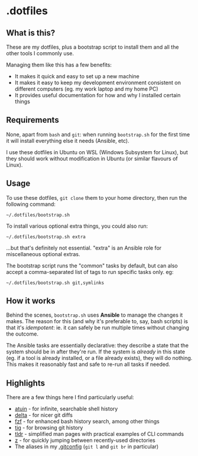 # .dotfiles

## What is this?

These are my dotfiles, plus a bootstrap script to install them and all the other tools I commonly use.

Managing them like this has a few benefits:

* It makes it quick and easy to set up a new machine
* It makes it easy to keep my development environment consistent on different computers (eg. my work laptop and my home PC)
* It provides useful documentation for how and why I installed certain things

## Requirements

None, apart from `bash` and `git`: when running `bootstrap.sh` for the first time it will install everything else it needs (Ansible, etc).

I use these dotfiles in Ubuntu on WSL (Windows Subsystem for Linux), but they should work without modification in Ubuntu (or similar flavours of Linux).

## Usage

To use these dotfiles, `git clone` them to your home directory, then run the following command:

    ~/.dotfiles/bootstrap.sh

To install various optional extra things, you could also run:

    ~/.dotfiles/bootstrap.sh extra

...but that's definitely not essential. "extra" is an Ansible role for miscellaneous optional extras.

The bootstrap script runs the "common" tasks by default, but can also accept a comma-separated list of tags to run specific tasks only. eg:

    ~/.dotfiles/bootstrap.sh git,symlinks

## How it works

Behind the scenes, `bootstrap.sh` uses **Ansible** to manage the changes it makes. The reason for this (and why it's preferable to, say, bash scripts) is that it's *idempotent*: ie. it can safely be run multiple times without changing the outcome.

The Ansible tasks are essentially declarative: they describe a state that the system should be in after they're run. If the system is *already* in this state (eg. if a tool is already installed, or a file already exists), they will do nothing. This makes it reasonably fast and safe to re-run all tasks if needed.

## Highlights

There are a few things here I find particularly useful:

* [atuin](https://atuin.sh) - for infinite, searchable shell history
* [delta](https://github.com/dandavison/delta) - for nicer git diffs
* [fzf](https://github.com/junegunn/fzf) - for enhanced bash history search, among other things
* [tig](https://www.atlassian.com/blog/git/git-tig) - for browsing git history
* [tldr](https://tldr.sh) - simplified man pages with practical examples of CLI commands
* [z](https://github.com/rupa/z) - for quickly jumping between recently-used directories
* The aliases in my [.gitconfig](https://github.com/nickautomatic/.dotfiles/blob/main/.gitconfig) (`git l` and `git br` in particular)
